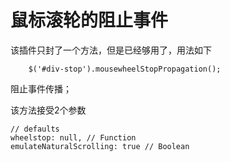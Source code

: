 # 鼠标滚轮的阻止事件

该插件只封了一个方法，但是已经够用了，用法如下

		$('#div-stop').mousewheelStopPropagation();

阻止事件传播；

该方法接受2个参数

    // defaults
    wheelstop: null, // Function
    emulateNaturalScrolling: true // Boolean